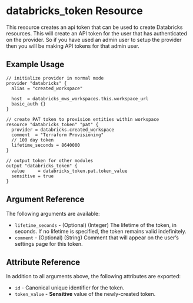 # databricks_token Resource

This resource creates an api token that can be used to create Databricks resources. This will create an API token for the user that has authenticated on the provider. So if you have used an admin user to setup the provider then you will be making API tokens for that admin user. 

## Example Usage

```hcl
// initialize provider in normal mode
provider "databricks" {
  alias = "created_workspace" 
  
  host  = databricks_mws_workspaces.this.workspace_url
  basic_auth {}
}

// create PAT token to provision entities within workspace
resource "databricks_token" "pat" {
  provider = databricks.created_workspace
  comment  = "Terraform Provisioning"
  // 100 day token
  lifetime_seconds = 8640000
}

// output token for other modules
output "databricks_token" {
  value     = databricks_token.pat.token_value
  sensitive = true
}
```

## Argument Reference

The following arguments are available:

* `lifetime_seconds` - (Optional) (Integer) The lifetime of the token, in seconds. If no lifetime is specified, the token remains valid indefinitely.
* `comment` - (Optional) (String) Comment that will appear on the user’s settings page for this token.

## Attribute Reference

In addition to all arguments above, the following attributes are exported:

* `id` - Canonical unique identifier for the token.
* `token_value` - **Sensitive** value of the newly-created token.